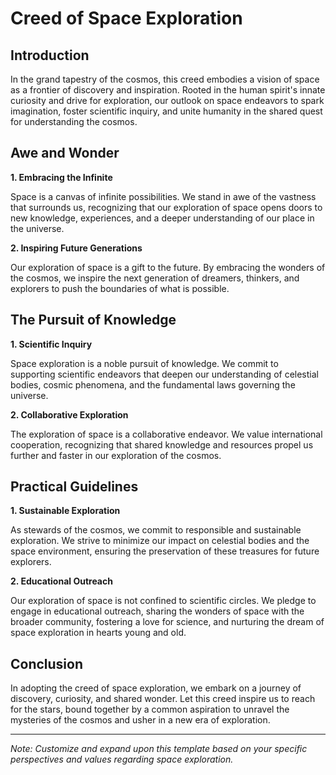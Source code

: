 # Creed of Space Exploration

## Introduction

In the grand tapestry of the cosmos, this creed embodies a vision of space as a frontier of discovery and inspiration. Rooted in the human spirit's innate curiosity and drive for exploration, our outlook on space endeavors to spark imagination, foster scientific inquiry, and unite humanity in the shared quest for understanding the cosmos.

## Awe and Wonder

**1. Embracing the Infinite**

   Space is a canvas of infinite possibilities. We stand in awe of the vastness that surrounds us, recognizing that our exploration of space opens doors to new knowledge, experiences, and a deeper understanding of our place in the universe.

**2. Inspiring Future Generations**

   Our exploration of space is a gift to the future. By embracing the wonders of the cosmos, we inspire the next generation of dreamers, thinkers, and explorers to push the boundaries of what is possible.

## The Pursuit of Knowledge

**1. Scientific Inquiry**

   Space exploration is a noble pursuit of knowledge. We commit to supporting scientific endeavors that deepen our understanding of celestial bodies, cosmic phenomena, and the fundamental laws governing the universe.

**2. Collaborative Exploration**

   The exploration of space is a collaborative endeavor. We value international cooperation, recognizing that shared knowledge and resources propel us further and faster in our exploration of the cosmos.

## Practical Guidelines

**1. Sustainable Exploration**

   As stewards of the cosmos, we commit to responsible and sustainable exploration. We strive to minimize our impact on celestial bodies and the space environment, ensuring the preservation of these treasures for future explorers.

**2. Educational Outreach**

   Our exploration of space is not confined to scientific circles. We pledge to engage in educational outreach, sharing the wonders of space with the broader community, fostering a love for science, and nurturing the dream of space exploration in hearts young and old.

## Conclusion

In adopting the creed of space exploration, we embark on a journey of discovery, curiosity, and shared wonder. Let this creed inspire us to reach for the stars, bound together by a common aspiration to unravel the mysteries of the cosmos and usher in a new era of exploration.

---
*Note: Customize and expand upon this template based on your specific perspectives and values regarding space exploration.*
